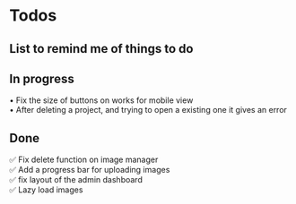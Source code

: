 # Todos

## List to remind me of things to do

## In progress
• Fix the size of buttons on works for mobile view <br>
• After deleting a project, and trying to open a existing one it gives an error <br>

## Done

✅ Fix delete function on image manager <br>
✅ Add a progress bar for uploading images <br>
✅ fix layout of the admin dashboard <br>
✅ Lazy load images <br> 